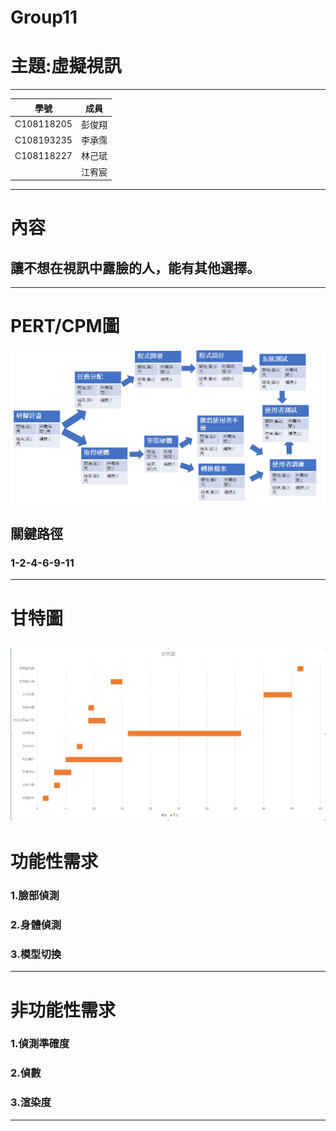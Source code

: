 # Group11
# 主題:虛擬視訊
---
|學號| 成員   |
|--------|--------|
|C108118205| 彭俊翔 |
|C108193235| 李承霈 |
|C108118227|林己珷|
|| 江宥宸 |
---
# 內容
## 讓不想在視訊中露臉的人，能有其他選擇。
---
# PERT/CPM圖
![pert](pert.png "pert")
## 關鍵路徑
### 1-2-4-6-9-11
---
# 甘特圖
![kon](kon.png "kon")
---
# 功能性需求
### 1.臉部偵測
### 2.身體偵測
### 3.模型切換
---
# 非功能性需求
### 1.偵測準確度
### 2.偵數
### 3.渲染度
---
